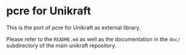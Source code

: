 pcre for Unikraft
=============================

This is the port of pcre for Unikraft as external library.

Please refer to the `README.md` as well as the documentation in the `doc/`
subdirectory of the main unikraft repository.
